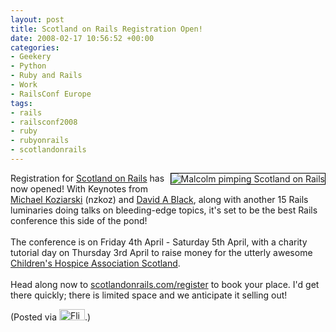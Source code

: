 ```yaml
---
layout: post
title: Scotland on Rails Registration Open!
date: 2008-02-17 10:56:52 +00:00
categories:
- Geekery
- Python
- Ruby and Rails
- Work
- RailsConf Europe
tags:
- rails
- railsconf2008
- ruby
- rubyonrails
- scotlandonrails
---
```

<a href="http://www.flickr.com/photos/mathie/2266245909/" title="Malcolm pimping Scotland on Rails"><img src="http://farm3.static.flickr.com/2380/2266245909_ce85eb1517_m.jpg" alt="Malcolm pimping Scotland on Rails" class="alignright" style="border: solid 1px #000000; float: right;" /></a>Registration for <a href="http://www.scotlandonrails.com/">Scotland on Rails</a> has now opened!  With Keynotes from <a href="http://www.koziarski.net/">Michael Koziarski</a> (nzkoz) and <a href="http://dablog.rubypal.com/">David A Black</a>, along with another 15 Rails luminaries doing talks on bleeding-edge topics, it's set to be the best Rails conference this side of the pond!<br />
<br />
The conference is on Friday 4th April - Saturday 5th April, with a charity tutorial day on Thursday 3rd April to raise money for the utterly awesome <a href="http://www.chas.org.uk/">Children's Hospice Association Scotland</a>.<br />
<br />
Head along now to <a href="http://scotlandonrails.com/register">scotlandonrails.com/register</a> to book your place.  I'd get there quickly; there is limited space and we anticipate it selling out!

(Posted via <a href="http://www.flickr.com/"><img alt="Flickr" src="http://www.flickr.com/images/flickr_logo_blog.gif" height="18" width="41" /></a>.)
